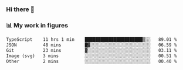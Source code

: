 ### Hi there 👋

### 📊 My work in figures

<!--START_SECTION:waka-->

```txt
TypeScript    11 hrs 1 min    ██████████████████████▒░░   89.01 %
JSON          48 mins         █▓░░░░░░░░░░░░░░░░░░░░░░░   06.59 %
Git           23 mins         ▓░░░░░░░░░░░░░░░░░░░░░░░░   03.11 %
Image (svg)   3 mins          ░░░░░░░░░░░░░░░░░░░░░░░░░   00.51 %
Other         2 mins          ░░░░░░░░░░░░░░░░░░░░░░░░░   00.40 %
```

<!--END_SECTION:waka-->
